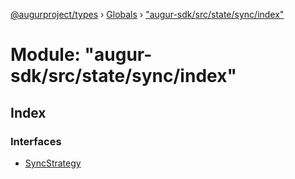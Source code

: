 [@augurproject/types](../README.md) › [Globals](../globals.md) › ["augur-sdk/src/state/sync/index"](_augur_sdk_src_state_sync_index_.md)

# Module: "augur-sdk/src/state/sync/index"

## Index

### Interfaces

* [SyncStrategy](../interfaces/_augur_sdk_src_state_sync_index_.syncstrategy.md)
